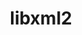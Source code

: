 ---
title: "libxml2"
layout: cache
categories: [package, v0.19]
meta: {"versions": ["2.10.1"], "compilers": ["gcc@=11.1.0", "gcc@=7.3.1", "gcc@=7.5.0", "gcc@=8.4.0", "oneapi@=2022.1.0"], "oss": ["amzn2", "ubuntu18.04", "ubuntu20.04"], "platforms": ["linux"], "targets": ["aarch64", "neoverse_n1", "x86_64", "x86_64_v3"], "stacks": ["aws-ahug", "aws-ahug-aarch64", "aws-isc", "aws-isc-aarch64", "build_systems", "data-vis-sdk", "e4s", "e4s-oneapi", "ml-cpu", "ml-cuda", "ml-rocm", "radiuss", "radiuss-aws", "radiuss-aws-aarch64", "tutorial"], "num_specs": 11, "num_specs_by_stack": {"aws-isc-aarch64": 2, "aws-ahug-aarch64": 2, "radiuss-aws-aarch64": 2, "aws-isc": 1, "aws-ahug": 1, "ml-cpu": 1, "ml-cuda": 1, "ml-rocm": 1, "radiuss-aws": 1, "radiuss": 1, "data-vis-sdk": 1, "build_systems": 1, "tutorial": 2, "e4s": 2, "e4s-oneapi": 1}}
spec_details: [{"hash": "kpa27xav7r2cjzktaylqekwdehfzn6j7", "compiler": "gcc@=7.3.1", "versions": ["2.10.1"], "os": "amzn2", "platform": "linux", "target": "aarch64", "variants": ["build_system=autotools", "~python"], "stacks": ["aws-isc-aarch64", "aws-ahug-aarch64"], "size": "-", "tarball": "https://binaries.spack.io/releases/v0.19/build_cache/linux-amzn2-aarch64/gcc-7.3.1/libxml2-2.10.1/linux-amzn2-aarch64-gcc-7.3.1-libxml2-2.10.1-kpa27xav7r2cjzktaylqekwdehfzn6j7.spack"}, {"hash": "bmnyvpwrp2gclbdvnfmmywwg7jnofrkv", "compiler": "gcc@=7.3.1", "versions": ["2.10.1"], "os": "amzn2", "platform": "linux", "target": "aarch64", "variants": ["build_system=autotools", "~python"], "stacks": ["radiuss-aws-aarch64"], "size": "-", "tarball": "https://binaries.spack.io/releases/v0.19/build_cache/linux-amzn2-aarch64/gcc-7.3.1/libxml2-2.10.1/linux-amzn2-aarch64-gcc-7.3.1-libxml2-2.10.1-bmnyvpwrp2gclbdvnfmmywwg7jnofrkv.spack"}, {"hash": "7gi2h25cqrrnedjxhkuwr3ksidje74js", "compiler": "gcc@=7.3.1", "versions": ["2.10.1"], "os": "amzn2", "platform": "linux", "target": "neoverse_n1", "variants": ["build_system=autotools", "~python"], "stacks": ["aws-isc-aarch64", "aws-ahug-aarch64"], "size": "-", "tarball": "https://binaries.spack.io/releases/v0.19/build_cache/linux-amzn2-neoverse_n1/gcc-7.3.1/libxml2-2.10.1/linux-amzn2-neoverse_n1-gcc-7.3.1-libxml2-2.10.1-7gi2h25cqrrnedjxhkuwr3ksidje74js.spack"}, {"hash": "tnehygs55w6udelbqhe2ha26xgmlgz2s", "compiler": "gcc@=7.3.1", "versions": ["2.10.1"], "os": "amzn2", "platform": "linux", "target": "neoverse_n1", "variants": ["build_system=autotools", "~python"], "stacks": ["radiuss-aws-aarch64"], "size": "-", "tarball": "https://binaries.spack.io/releases/v0.19/build_cache/linux-amzn2-neoverse_n1/gcc-7.3.1/libxml2-2.10.1/linux-amzn2-neoverse_n1-gcc-7.3.1-libxml2-2.10.1-tnehygs55w6udelbqhe2ha26xgmlgz2s.spack"}, {"hash": "amlogrhlk3jbvnjn6unhhacqok34dhor", "compiler": "gcc@=7.3.1", "versions": ["2.10.1"], "os": "amzn2", "platform": "linux", "target": "x86_64_v3", "variants": ["build_system=autotools", "~python"], "stacks": ["aws-isc", "aws-ahug"], "size": "-", "tarball": "https://binaries.spack.io/releases/v0.19/build_cache/linux-amzn2-x86_64_v3/gcc-7.3.1/libxml2-2.10.1/linux-amzn2-x86_64_v3-gcc-7.3.1-libxml2-2.10.1-amlogrhlk3jbvnjn6unhhacqok34dhor.spack"}, {"hash": "gkrzkkkmasypw72vo46suiknknxrl6ab", "compiler": "gcc@=7.3.1", "versions": ["2.10.1"], "os": "amzn2", "platform": "linux", "target": "x86_64_v3", "variants": ["build_system=autotools", "~python"], "stacks": ["ml-cpu", "ml-cuda", "ml-rocm", "radiuss-aws"], "size": "-", "tarball": "https://binaries.spack.io/releases/v0.19/build_cache/linux-amzn2-x86_64_v3/gcc-7.3.1/libxml2-2.10.1/linux-amzn2-x86_64_v3-gcc-7.3.1-libxml2-2.10.1-gkrzkkkmasypw72vo46suiknknxrl6ab.spack"}, {"hash": "4aq5aj2n5u2n3dbrb76pnhoil6tv3e4e", "compiler": "gcc@=7.5.0", "versions": ["2.10.1"], "os": "ubuntu18.04", "platform": "linux", "target": "x86_64", "variants": ["build_system=autotools", "~python"], "stacks": ["radiuss", "data-vis-sdk", "build_systems", "tutorial"], "size": "-", "tarball": "https://binaries.spack.io/releases/v0.19/build_cache/linux-ubuntu18.04-x86_64/gcc-7.5.0/libxml2-2.10.1/linux-ubuntu18.04-x86_64-gcc-7.5.0-libxml2-2.10.1-4aq5aj2n5u2n3dbrb76pnhoil6tv3e4e.spack"}, {"hash": "nmtajkshlz2tsew7s3zhexjl5nqxm4n4", "compiler": "gcc@=11.1.0", "versions": ["2.10.1"], "os": "ubuntu20.04", "platform": "linux", "target": "x86_64", "variants": ["build_system=autotools", "~python"], "stacks": ["e4s"], "size": "-", "tarball": "https://binaries.spack.io/releases/v0.19/build_cache/linux-ubuntu20.04-x86_64/gcc-11.1.0/libxml2-2.10.1/linux-ubuntu20.04-x86_64-gcc-11.1.0-libxml2-2.10.1-nmtajkshlz2tsew7s3zhexjl5nqxm4n4.spack"}, {"hash": "rsueryued5ulmbop3bck4av3233zfu46", "compiler": "gcc@=8.4.0", "versions": ["2.10.1"], "os": "ubuntu18.04", "platform": "linux", "target": "x86_64", "variants": ["build_system=autotools", "~python"], "stacks": ["tutorial"], "size": "-", "tarball": "https://binaries.spack.io/releases/v0.19/build_cache/linux-ubuntu18.04-x86_64/gcc-8.4.0/libxml2-2.10.1/linux-ubuntu18.04-x86_64-gcc-8.4.0-libxml2-2.10.1-rsueryued5ulmbop3bck4av3233zfu46.spack"}, {"hash": "lac74nvvatm6gpnd5eciux2wjcfevhy4", "compiler": "gcc@=11.1.0", "versions": ["2.10.1"], "os": "ubuntu20.04", "platform": "linux", "target": "x86_64", "variants": ["build_system=autotools", "~python"], "stacks": ["e4s"], "size": "-", "tarball": "https://binaries.spack.io/releases/v0.19/build_cache/linux-ubuntu20.04-x86_64/gcc-11.1.0/libxml2-2.10.1/linux-ubuntu20.04-x86_64-gcc-11.1.0-libxml2-2.10.1-lac74nvvatm6gpnd5eciux2wjcfevhy4.spack"}, {"hash": "twinajfmgdkkydmxvbufnvpyn6bzsfbk", "compiler": "oneapi@=2022.1.0", "versions": ["2.10.1"], "os": "ubuntu20.04", "platform": "linux", "target": "x86_64", "variants": ["build_system=autotools", "~python"], "stacks": ["e4s-oneapi"], "size": "-", "tarball": "https://binaries.spack.io/releases/v0.19/build_cache/linux-ubuntu20.04-x86_64/oneapi-2022.1.0/libxml2-2.10.1/linux-ubuntu20.04-x86_64-oneapi-2022.1.0-libxml2-2.10.1-twinajfmgdkkydmxvbufnvpyn6bzsfbk.spack"}]
---